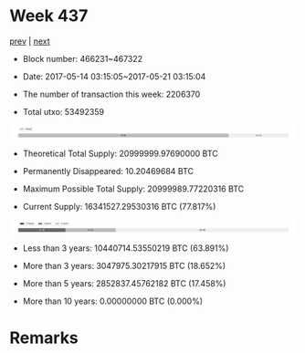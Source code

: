 # Week 437

[prev](week0436.md) | [next](week0438.md)

- Block number: 466231~467322

- Date: 2017-05-14 03:15:05~2017-05-21 03:15:04

- The number of transaction this week: 2206370

- Total utxo: 53492359

![](../images/mined_week0437.png)

- Theoretical Total Supply: 20999999.97690000 BTC

- Permanently Disappeared: 10.20469684 BTC

- Maximum Possible Total Supply: 20999989.77220316 BTC

- Current Supply: 16341527.29530316 BTC (77.817%)

![](../images/year_week0437.png)


- Less than 3 years: 10440714.53550219 BTC (63.891%)

- More than 3 years: 3047975.30217915 BTC (18.652%)

- More than 5 years: 2852837.45762182 BTC (17.458%)

- More than 10 years: 0.00000000 BTC (0.000%)

# Remarks

